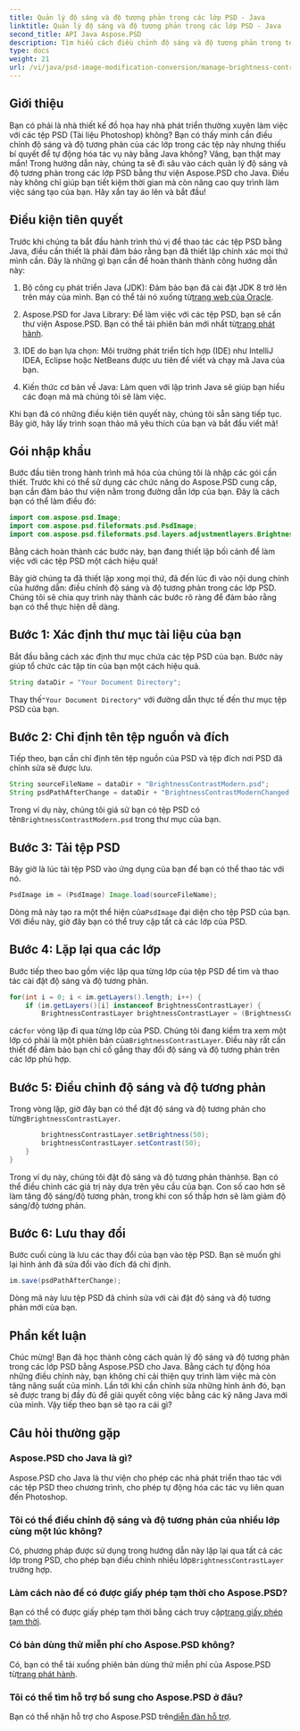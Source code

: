 ```yaml
---
title: Quản lý độ sáng và độ tương phản trong các lớp PSD - Java
linktitle: Quản lý độ sáng và độ tương phản trong các lớp PSD - Java
second_title: API Java Aspose.PSD
description: Tìm hiểu cách điều chỉnh độ sáng và độ tương phản trong tệp PSD bằng Aspose.PSD cho Java một cách dễ dàng. Lý tưởng cho các nhà phát triển và thiết kế đồ họa.
type: docs
weight: 21
url: /vi/java/psd-image-modification-conversion/manage-brightness-contrast-psd-layers/
---
```

## Giới thiệu

Bạn có phải là nhà thiết kế đồ họa hay nhà phát triển thường xuyên làm việc với các tệp PSD (Tài liệu Photoshop) không? Bạn có thấy mình cần điều chỉnh độ sáng và độ tương phản của các lớp trong các tệp này nhưng thiếu bí quyết để tự động hóa tác vụ này bằng Java không? Vâng, bạn thật may mắn! Trong hướng dẫn này, chúng ta sẽ đi sâu vào cách quản lý độ sáng và độ tương phản trong các lớp PSD bằng thư viện Aspose.PSD cho Java. Điều này không chỉ giúp bạn tiết kiệm thời gian mà còn nâng cao quy trình làm việc sáng tạo của bạn. Hãy xắn tay áo lên và bắt đầu!

## Điều kiện tiên quyết

Trước khi chúng ta bắt đầu hành trình thú vị để thao tác các tệp PSD bằng Java, điều cần thiết là phải đảm bảo rằng bạn đã thiết lập chính xác mọi thứ mình cần. Đây là những gì bạn cần để hoàn thành thành công hướng dẫn này:

1.  Bộ công cụ phát triển Java (JDK): Đảm bảo bạn đã cài đặt JDK 8 trở lên trên máy của mình. Bạn có thể tải nó xuống từ[trang web của Oracle](https://www.oracle.com/java/technologies/javase-jdk8-downloads.html).

2. Aspose.PSD for Java Library: Để làm việc với các tệp PSD, bạn sẽ cần thư viện Aspose.PSD. Bạn có thể tải phiên bản mới nhất từ[trang phát hành](https://releases.aspose.com/psd/java/).

3. IDE do bạn lựa chọn: Môi trường phát triển tích hợp (IDE) như IntelliJ IDEA, Eclipse hoặc NetBeans được ưu tiên để viết và chạy mã Java của bạn.

4. Kiến thức cơ bản về Java: Làm quen với lập trình Java sẽ giúp bạn hiểu các đoạn mã mà chúng tôi sẽ làm việc.

Khi bạn đã có những điều kiện tiên quyết này, chúng tôi sẵn sàng tiếp tục. Bây giờ, hãy lấy trình soạn thảo mã yêu thích của bạn và bắt đầu viết mã!

## Gói nhập khẩu

Bước đầu tiên trong hành trình mã hóa của chúng tôi là nhập các gói cần thiết. Trước khi có thể sử dụng các chức năng do Aspose.PSD cung cấp, bạn cần đảm bảo thư viện nằm trong đường dẫn lớp của bạn. Đây là cách bạn có thể làm điều đó:

```java
import com.aspose.psd.Image;
import com.aspose.psd.fileformats.psd.PsdImage;
import com.aspose.psd.fileformats.psd.layers.adjustmentlayers.BrightnessContrastLayer;
```

Bằng cách hoàn thành các bước này, bạn đang thiết lập bối cảnh để làm việc với các tệp PSD một cách hiệu quả!

Bây giờ chúng ta đã thiết lập xong mọi thứ, đã đến lúc đi vào nội dung chính của hướng dẫn: điều chỉnh độ sáng và độ tương phản trong các lớp PSD. Chúng tôi sẽ chia quy trình này thành các bước rõ ràng để đảm bảo rằng bạn có thể thực hiện dễ dàng.

## Bước 1: Xác định thư mục tài liệu của bạn

Bắt đầu bằng cách xác định thư mục chứa các tệp PSD của bạn. Bước này giúp tổ chức các tập tin của bạn một cách hiệu quả.

```java
String dataDir = "Your Document Directory";
```

 Thay thế`"Your Document Directory"` với đường dẫn thực tế đến thư mục tệp PSD của bạn.

## Bước 2: Chỉ định tên tệp nguồn và đích

Tiếp theo, bạn cần chỉ định tên tệp nguồn của PSD và tệp đích nơi PSD đã chỉnh sửa sẽ được lưu.

```java
String sourceFileName = dataDir + "BrightnessContrastModern.psd";
String psdPathAfterChange = dataDir + "BrightnessContrastModernChanged.psd";
```

 Trong ví dụ này, chúng tôi giả sử bạn có tệp PSD có tên`BrightnessContrastModern.psd` trong thư mục của bạn.

## Bước 3: Tải tệp PSD

Bây giờ là lúc tải tệp PSD vào ứng dụng của bạn để bạn có thể thao tác với nó.

```java
PsdImage im = (PsdImage) Image.load(sourceFileName);
```

 Dòng mã này tạo ra một thể hiện của`PsdImage` đại diện cho tệp PSD của bạn. Với điều này, giờ đây bạn có thể truy cập tất cả các lớp của PSD.

## Bước 4: Lặp lại qua các lớp

Bước tiếp theo bao gồm việc lặp qua từng lớp của tệp PSD để tìm và thao tác cài đặt độ sáng và độ tương phản.

```java
for(int i = 0; i < im.getLayers().length; i++) {
    if (im.getLayers()[i] instanceof BrightnessContrastLayer) {
        BrightnessContrastLayer brightnessContrastLayer = (BrightnessContrastLayer)im.getLayers()[i];
```

 các`for` vòng lặp đi qua từng lớp của PSD. Chúng tôi đang kiểm tra xem một lớp có phải là một phiên bản của`BrightnessContrastLayer`. Điều này rất cần thiết để đảm bảo bạn chỉ cố gắng thay đổi độ sáng và độ tương phản trên các lớp phù hợp.

## Bước 5: Điều chỉnh độ sáng và độ tương phản

 Trong vòng lặp, giờ đây bạn có thể đặt độ sáng và độ tương phản cho từng`BrightnessContrastLayer`. 

```java
        brightnessContrastLayer.setBrightness(50);
        brightnessContrastLayer.setContrast(50);
    }
}
```

 Trong ví dụ này, chúng tôi đặt độ sáng và độ tương phản thành`50`. Bạn có thể điều chỉnh các giá trị này dựa trên yêu cầu của bạn. Con số cao hơn sẽ làm tăng độ sáng/độ tương phản, trong khi con số thấp hơn sẽ làm giảm độ sáng/độ tương phản.

## Bước 6: Lưu thay đổi

Bước cuối cùng là lưu các thay đổi của bạn vào tệp PSD. Bạn sẽ muốn ghi lại hình ảnh đã sửa đổi vào đích đã chỉ định.

```java
im.save(psdPathAfterChange);
```

Dòng mã này lưu tệp PSD đã chỉnh sửa với cài đặt độ sáng và độ tương phản mới của bạn.

## Phần kết luận

Chúc mừng! Bạn đã học thành công cách quản lý độ sáng và độ tương phản trong các lớp PSD bằng Aspose.PSD cho Java. Bằng cách tự động hóa những điều chỉnh này, bạn không chỉ cải thiện quy trình làm việc mà còn tăng năng suất của mình. Lần tới khi cần chỉnh sửa những hình ảnh đó, bạn sẽ được trang bị đầy đủ để giải quyết công việc bằng các kỹ năng Java mới của mình. Vậy tiếp theo bạn sẽ tạo ra cái gì?

## Câu hỏi thường gặp

### Aspose.PSD cho Java là gì?
Aspose.PSD cho Java là thư viện cho phép các nhà phát triển thao tác với các tệp PSD theo chương trình, cho phép tự động hóa các tác vụ liên quan đến Photoshop.

### Tôi có thể điều chỉnh độ sáng và độ tương phản của nhiều lớp cùng một lúc không?
 Có, phương pháp được sử dụng trong hướng dẫn này lặp lại qua tất cả các lớp trong PSD, cho phép bạn điều chỉnh nhiều lớp`BrightnessContrastLayer` trường hợp.

### Làm cách nào để có được giấy phép tạm thời cho Aspose.PSD?
 Bạn có thể có được giấy phép tạm thời bằng cách truy cập[trang giấy phép tạm thời](https://purchase.aspose.com/temporary-license/).

### Có bản dùng thử miễn phí cho Aspose.PSD không?
 Có, bạn có thể tải xuống phiên bản dùng thử miễn phí của Aspose.PSD từ[trang phát hành](https://releases.aspose.com/).

### Tôi có thể tìm hỗ trợ bổ sung cho Aspose.PSD ở đâu?
 Bạn có thể nhận hỗ trợ cho Aspose.PSD trên[diễn đàn hỗ trợ](https://forum.aspose.com/c/psd/34).